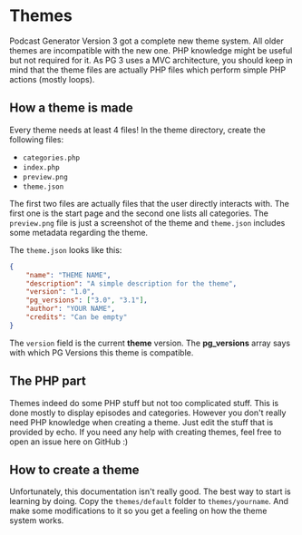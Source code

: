 # Themes

Podcast Generator Version 3 got a complete new theme system. All older themes
are incompatible with the new one.
PHP knowledge might be useful but not required for it.
As PG 3 uses a MVC architecture, you should keep in mind that the theme files
are actually PHP files which perform simple PHP actions (mostly loops).

## How a theme is made

Every theme needs at least 4 files!
In the theme directory, create the following files:

* `categories.php`
* `index.php`
* `preview.png`
* `theme.json`

The first two files are actually files that the user directly interacts with.
The first one is the start page and the second one lists all categories.
The `preview.png` file is just a screenshot of the theme and `theme.json`
includes some metadata regarding the theme.

The `theme.json` looks like this:

```json
{
    "name": "THEME NAME",
    "description": "A simple description for the theme",
    "version": "1.0",
    "pg_versions": ["3.0", "3.1"],
    "author": "YOUR NAME",
    "credits": "Can be empty"
}
```

The `version` field is the current **theme** version. The **pg_versions** array
says with which PG Versions this theme is compatible.

## The PHP part

Themes indeed do some PHP stuff but not too complicated stuff. This is done
mostly to display episodes and categories.
However you don't really need PHP knowledge when creating a theme.
Just edit the stuff that is provided by echo.
If you need any help with creating themes, feel free to open an issue here on
GitHub :)

## How to create a theme

Unfortunately, this documentation isn't really good. The best way to start is
learning by doing. Copy the `themes/default` folder to `themes/yourname`.
And make some modifications to it so you get a feeling on how the theme system
works.
